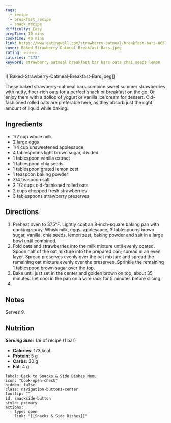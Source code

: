 ```yaml
---
tags:
  - recipe
  - breakfast_recipe
  - snack_recipe
difficulty: Easy
prepTime: 10 mins
cookTime: 40 mins
link: https://www.eatingwell.com/strawberry-oatmeal-breakfast-bars-8657541
cover: Baked-Strawberry-Oatmeal-Breakfast-Bars.jpeg
rating: ⭐️⭐️⭐️⭐️⭐️
calories: "173"
keyword: strawberry oatmeal breakfast bar bars oats chai seeds lemon
---
```


![[Baked-Strawberry-Oatmeal-Breakfast-Bars.jpeg]]

These baked strawberry-oatmeal bars combine sweet summer strawberries with nutty, fiber-rich oats for a perfect snack or breakfast on the go. Or enjoy them with a dollop of yogurt or vanilla ice cream for dessert. Old-fashioned rolled oats are preferable here, as they absorb just the right amount of liquid while baking.

## Ingredients
- 1/2 cup whole milk
- 2 large eggs
- 1/4 cup unsweetened applesauce
- 4 tablespoons light brown sugar, divided
- 1 tablespoon vanilla extract
- 1 tablespoon chia seeds
- 1 tablespoon grated lemon zest
- 1 teaspoon baking powder
- 3/4 teaspoon salt
- 2 1/2 cups old-fashioned rolled oats
- 2 cups chopped fresh strawberries
- 3 tablespoons strawberry preserves


## Directions
1. Preheat oven to 375°F. Lightly coat an 8-inch-square baking pan with cooking spray. Whisk milk, eggs, applesauce, 3 tablespoons brown sugar, vanilla, chia seeds, lemon zest, baking powder and salt in a large bowl until combined.
2. Fold oats and strawberries into the milk mixture until evenly coated. Spoon half of the oat mixture into the prepared pan; spread in an even layer. Spread preserves evenly over the oat mixture and spread the remaining oat mixture evenly over the preserves. Sprinkle the remaining 1 tablespoon brown sugar over the top.
3. Bake until just set in the center and golden brown on top, about 35 minutes. Let cool in the pan on a wire rack for 5 minutes before slicing.
4. 

## Notes
Serves 9.

## Nutrition
***Serving Size:*** 1/9 of recipe (1 bar)
- **Calories**: 173 kcal
- **Protein**: 5 g
- **Carbs**: 30 g
- **Fat**: 4 g


```meta-bind-button
label: Back to Snacks & Side Dishes Menu
icon: "book-open-check"
hidden: false
class: navigation-buttons-center
tooltip: ""
id: snackside-button
style: primary
actions:
  - type: open
    link: "[[Snacks & Side Dishes]]"
```
 

